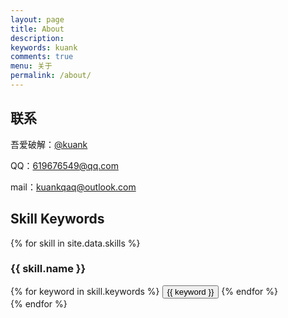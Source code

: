```yaml
---
layout: page
title: About
description: 
keywords: kuank
comments: true
menu: 关于
permalink: /about/
---
```


## 联系

吾爱破解：[@kuank](https://www.52pojie.cn/home.php?mod=space&uid=2114912)

QQ：619676549@qq.com

mail：[kuankqaq@outlook.com](mail:kuankqaq@outlook.com)



## Skill Keywords

{% for skill in site.data.skills %}
### {{ skill.name }}
<div class="btn-inline">
{% for keyword in skill.keywords %}
<button class="btn btn-outline" type="button">{{ keyword }}</button>
{% endfor %}
</div>
{% endfor %}
